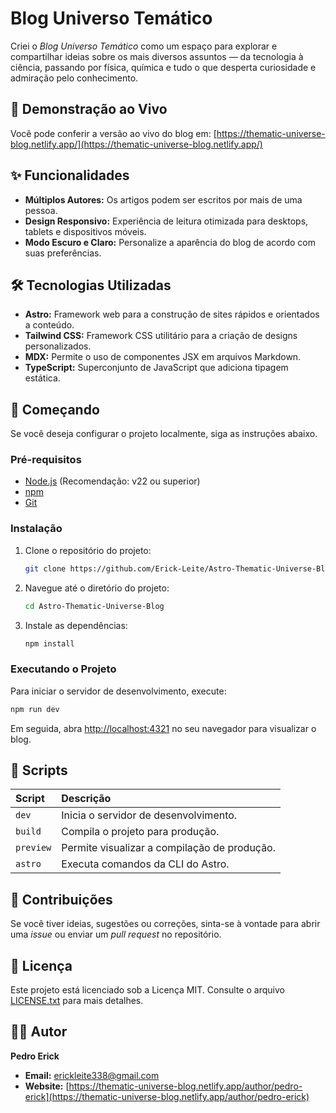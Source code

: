 # Blog Universo Temático

Criei o _Blog Universo Temático_ como um espaço para explorar e compartilhar ideias sobre os mais diversos assuntos — da tecnologia à ciência, passando por física, química e tudo o que desperta curiosidade e admiração pelo conhecimento.

## 🚀 Demonstração ao Vivo

Você pode conferir a versão ao vivo do blog em: [https://thematic-universe-blog.netlify.app/](https://thematic-universe-blog.netlify.app/)

## ✨ Funcionalidades

- **Múltiplos Autores:** Os artigos podem ser escritos por mais de uma pessoa.
- **Design Responsivo:** Experiência de leitura otimizada para desktops, tablets e dispositivos móveis.
- **Modo Escuro e Claro:** Personalize a aparência do blog de acordo com suas preferências.

## 🛠️ Tecnologias Utilizadas

- **Astro:** Framework web para a construção de sites rápidos e orientados a conteúdo.
- **Tailwind CSS:** Framework CSS utilitário para a criação de designs personalizados.
- **MDX:** Permite o uso de componentes JSX em arquivos Markdown.
- **TypeScript:** Superconjunto de JavaScript que adiciona tipagem estática.

## 🏁 Começando

Se você deseja configurar o projeto localmente, siga as instruções abaixo.

### Pré-requisitos

- [Node.js](https://nodejs.org/pt/) (Recomendação: v22 ou superior)
- [npm](https://www.npmjs.com/)
- [Git](https://git-scm.com/)

### Instalação

1. Clone o repositório do projeto:

   ```bash
   git clone https://github.com/Erick-Leite/Astro-Thematic-Universe-Blog.git
   ```

2. Navegue até o diretório do projeto:

   ```bash
   cd Astro-Thematic-Universe-Blog
   ```

3. Instale as dependências:

   ```bash
   npm install
   ```

### Executando o Projeto

Para iniciar o servidor de desenvolvimento, execute:

```bash
npm run dev
```

Em seguida, abra [http://localhost:4321](http://localhost:4321) no seu navegador para visualizar o blog.

## 📜 Scripts

| Script    | Descrição                                    |
| :-------- | :------------------------------------------- |
| `dev`     | Inicia o servidor de desenvolvimento.        |
| `build`   | Compila o projeto para produção.             |
| `preview` | Permite visualizar a compilação de produção. |
| `astro`   | Executa comandos da CLI do Astro.            |

## 🤝 Contribuições

Se você tiver ideias, sugestões ou correções, sinta-se à vontade para abrir uma _issue_ ou enviar um _pull request_ no repositório.

## 📄 Licença

Este projeto está licenciado sob a Licença MIT. Consulte o arquivo [LICENSE.txt](LICENSE.txt) para mais detalhes.

## 👨‍💻 Autor

**Pedro Erick**

- **Email:** [erickleite338@gmail.com](mailto:erickleite338@gmail.com)
- **Website:** [https://thematic-universe-blog.netlify.app/author/pedro-erick](https://thematic-universe-blog.netlify.app/author/pedro-erick)
